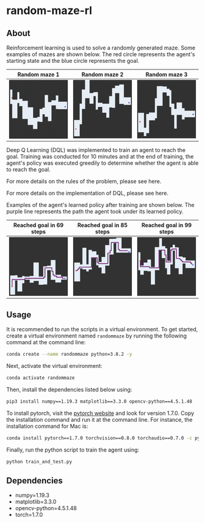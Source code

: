 # random-maze-rl

## About
Reinforcement learning is used to solve a randomly generated maze. Some examples of mazes are shown below. The red circle represents the agent's starting state and the blue circle represents the goal. 

Random maze 1             |  Random maze 2 |  Random maze 3
:-------------------------:|:-------------------------:|:-------------------------:
![](https://github.com/joshsia/random-maze-rl/blob/main/random-maze1.png)  |  ![](https://github.com/joshsia/random-maze-rl/blob/main/random-maze2.png) | ![](https://github.com/joshsia/random-maze-rl/blob/main/random-maze3.png)

Deep Q Learning (DQL) was implemented to train an agent to reach the goal. Training was conducted for 10 minutes and at the end of training, the agent's policy was executed greedily to determine whether the agent is able to reach the goal.

For more details on the rules of the problem, please see here.

For more details on the implementation of DQL, please see here.

Examples of the agent's learned policy after training are shown below. The purple line represents the path the agent took under its learned policy.

Reached goal in 69 steps            |  Reached goal in 85 steps |  Reached goal in 99 steps
:-------------------------:|:-------------------------:|:-------------------------:
![](https://github.com/joshsia/random-maze-rl/blob/main/solved-maze1.png)  |  ![](https://github.com/joshsia/random-maze-rl/blob/main/solved-maze2.png) | ![](https://github.com/joshsia/random-maze-rl/blob/main/solved-maze3.png)


## Usage

It is recommended to run the scripts in a virtual environment. To get started, create a virtual environment named `randommaze` by running the following command at the command line:

```bash
conda create --name randommaze python=3.8.2 -y
```

Next, activate the virtual environment:

```bash
conda activate randommaze
```

Then, install the dependencies listed below using:

```bash
pip3 install numpy==1.19.3 matplotlib==3.3.0 opencv-python==4.5.1.48
```

To install pytorch, visit the [pytorch website](https://pytorch.org/get-started/previous-versions/) and look for version 1.7.0. Copy the installation command and run it at the command line. For instance, the installation command for Mac is:

```bash
conda install pytorch==1.7.0 torchvision==0.8.0 torchaudio==0.7.0 -c pytorch -y
```

Finally, run the python script to train the agent using:

```bash
python train_and_test.py
```

## Dependencies
- numpy=1.19.3
- matplotlib=3.3.0
- opencv-python=4.5.1.48
- torch=1.7.0
